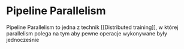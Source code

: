 # Pipeline Parallelism
Pipeline Parallelism to jedna z technik [[Distributed training]], w której parallelism polega na tym aby pewne operacje wykonywane były jednocześnie